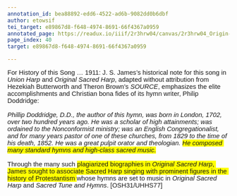 ```yaml
---
annotation_id: bea88892-edd6-4522-ad6b-9082dd0b6dbf
author: etowsif
tei_target: e89867d8-f648-4974-8691-66f4367a0959
annotated_page: https://readux.io/iiif/2r3hrw04/canvas/2r3hrw04_Origin-1911-a-0041.tif
page_index: 40
target: e89867d8-f648-4974-8691-66f4367a0959

---
```

<p><span id="docs-internal-guid-7551d0aa-7fff-083f-f8d9-9c0d12672348"><span style="font-size: 11pt; font-family: Arial; background-color: transparent; font-variant-numeric: normal; font-variant-east-asian: normal; vertical-align: baseline; white-space: pre-wrap;">For History of this Song &hellip; 1911: J. S. James&rsquo;s historical note for this song in </span><span style="font-size: 11pt; font-family: Arial; background-color: transparent; font-style: italic; font-variant-numeric: normal; font-variant-east-asian: normal; vertical-align: baseline; white-space: pre-wrap;">Union Harp</span><span style="font-size: 11pt; font-family: Arial; background-color: transparent; font-variant-numeric: normal; font-variant-east-asian: normal; vertical-align: baseline; white-space: pre-wrap;"> and </span><span style="font-size: 11pt; font-family: Arial; background-color: transparent; font-style: italic; font-variant-numeric: normal; font-variant-east-asian: normal; vertical-align: baseline; white-space: pre-wrap;">Original Sacred Harp</span><span style="font-size: 11pt; font-family: Arial; background-color: transparent; font-variant-numeric: normal; font-variant-east-asian: normal; vertical-align: baseline; white-space: pre-wrap;">, adapted without attribution from Hezekiah Butterworth and Theron Brown&rsquo;s </span><span style="font-size: 11pt; font-family: Arial; background-color: transparent; font-style: italic; font-variant-numeric: normal; font-variant-east-asian: normal; vertical-align: baseline; white-space: pre-wrap;">SOURCE</span><span style="font-size: 11pt; font-family: Arial; background-color: transparent; font-variant-numeric: normal; font-variant-east-asian: normal; vertical-align: baseline; white-space: pre-wrap;">, emphasizes the elite accomplishments and Christian bona fides of its hymn writer, Philip Doddridge: </span><span style="font-size: 11pt; font-family: Arial; background-color: transparent; font-variant-numeric: normal; font-variant-east-asian: normal; vertical-align: baseline; white-space: pre-wrap;"><br /></span><span style="font-size: 11pt; font-family: Arial; background-color: transparent; font-variant-numeric: normal; font-variant-east-asian: normal; vertical-align: baseline; white-space: pre-wrap;"><br /></span><span style="font-size: 11pt; font-family: Arial; background-color: transparent; font-style: italic; font-variant-numeric: normal; font-variant-east-asian: normal; vertical-align: baseline; white-space: pre-wrap;">Phillip Doddridge, D.D., the author of this hymn, was born in London, 1702, over two hundred years ago. He was a scholar of high attainments; was ordained to the Nonconformist ministry; was an English Congregationalist, and for many years pastor of one of these churches, from 1829 to the time of his death, 1852. He was a great pulpit orator and theologian. </span><span style="font-size: 11pt; font-family: Arial; background-color: #ffff00; font-style: italic; font-variant-numeric: normal; font-variant-east-asian: normal; vertical-align: baseline; white-space: pre-wrap;">He composed many standard hymns and high-class sacred music.</span><span style="font-size: 11pt; font-family: Arial; background-color: #ffff00; font-variant-numeric: normal; font-variant-east-asian: normal; vertical-align: baseline; white-space: pre-wrap;"><br /></span><span style="font-size: 11pt; font-family: Arial; background-color: transparent; font-variant-numeric: normal; font-variant-east-asian: normal; vertical-align: baseline; white-space: pre-wrap;"><br /></span><span style="font-size: 11pt; font-family: Arial; background-color: transparent; font-variant-numeric: normal; font-variant-east-asian: normal; vertical-align: baseline; white-space: pre-wrap;">Through the many such </span><span style="font-size: 11pt; font-family: Arial; background-color: #ffff00; font-variant-numeric: normal; font-variant-east-asian: normal; vertical-align: baseline; white-space: pre-wrap;">plagiarized biographies in </span><span style="font-size: 11pt; font-family: Arial; background-color: #ffff00; font-style: italic; font-variant-numeric: normal; font-variant-east-asian: normal; vertical-align: baseline; white-space: pre-wrap;">Original Sacred Harp</span><span style="font-size: 11pt; font-family: Arial; background-color: #ffff00; font-variant-numeric: normal; font-variant-east-asian: normal; vertical-align: baseline; white-space: pre-wrap;">, James sought to associate Sacred Harp singing with prominent figures in the history of Protestantism </span><span style="font-size: 11pt; font-family: Arial; background-color: transparent; font-variant-numeric: normal; font-variant-east-asian: normal; vertical-align: baseline; white-space: pre-wrap;">whose hymns are set to music in </span><span style="font-size: 11pt; font-family: Arial; background-color: transparent; font-style: italic; font-variant-numeric: normal; font-variant-east-asian: normal; vertical-align: baseline; white-space: pre-wrap;">Original Sacred Harp</span><span style="font-size: 11pt; font-family: Arial; background-color: transparent; font-variant-numeric: normal; font-variant-east-asian: normal; vertical-align: baseline; white-space: pre-wrap;"> and </span><span style="font-size: 11pt; font-family: Arial; background-color: transparent; font-style: italic; font-variant-numeric: normal; font-variant-east-asian: normal; vertical-align: baseline; white-space: pre-wrap;">Sacred Tune and Hymns</span><span style="font-size: 11pt; font-family: Arial; background-color: transparent; font-variant-numeric: normal; font-variant-east-asian: normal; vertical-align: baseline; white-space: pre-wrap;">. [OSH31/UHHS77]</span></span></p>
